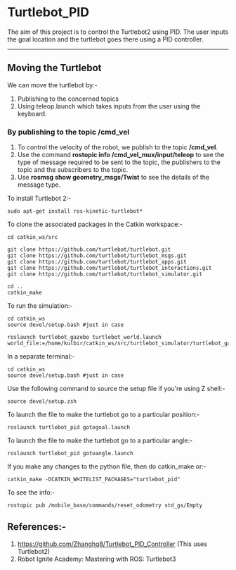 # Turtlebot_PID
The aim of this project is to control the Turtlebot2 using PID. The user inputs the goal location and the turtlebot goes there using a PID controller.

---

## Moving the Turtlebot
We can move the turtlebot by:-
1. Publishing to the concerned topics
2. Using teleop.launch which takes inputs from the user using the keyboard.

### By publishing to the topic /cmd_vel
1. To control the velocity of the robot, we publish to the topic **/cmd_vel**. 
2. Use the command **rostopic info /cmd_vel_mux/input/teleop** to see the type of message required to be sent to the topic, the publishers to the topic and the subscribers to the topic.
3. Use **rosmsg show geometry_msgs/Twist** to see the details of the message type.



To install Turtlebot 2:-
```
sudo apt-get install ros-kinetic-turtlebot*
```
To clone the associated packages in the Catkin workspace:-
```
cd catkin_ws/src

git clone https://github.com/turtlebot/turtlebot.git  
git clone https://github.com/turtlebot/turtlebot_msgs.git
git clone https://github.com/turtlebot/turtlebot_apps.git
git clone https://github.com/turtlebot/turtlebot_interactions.git
git clone https://github.com/turtlebot/turtlebot_simulator.git

cd ..
catkin_make
```
To run the simulation:-
```
cd catkin_ws
source devel/setup.bash #just in case

roslaunch turtlebot_gazebo turtlebot_world.launch world_file:=/home/kulbir/catkin_ws/src/turtlebot_simulator/turtlebot_gazebo/worlds/empty.world  
```

In a separate terminal:-
```
cd catkin_ws  
source devel/setup.bash #just in case 
```
Use the following command to source the setup file if you're using Z shell:- 
```
source devel/setup.zsh
```
To launch the file to make the turtlebot go to a particular position:-
```
roslaunch turtlebot_pid gotogoal.launch  
```

To launch the file to make the turtlebot go to a particular angle:-
```
roslaunch turtlebot_pid gotoangle.launch  
```

If you make any changes to the python file, then do catkin_make or:-
```
catkin_make -DCATKIN_WHITELIST_PACKAGES="turtlebot_pid"
```
To see the info:-
```
rostopic pub /mobile_base/commands/reset_odometry std_gs/Empty
```
## References:-
1. https://github.com/Zhanghq8/Turtlebot_PID_Controller (This uses Turtlebot2)
2. Robot Ignite Academy: Mastering with ROS: Turtlebot3

